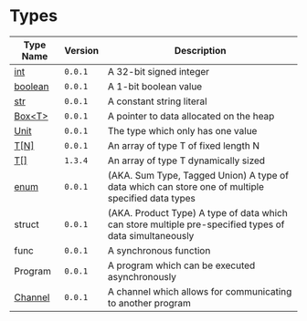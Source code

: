  # Types 


| Type Name 			| Version |	Description 			  |
|-------------------------------|---------|---------------------------------------|
| [int](./types/int.md) 				| `0.0.1` | A 32-bit signed integer		  |
| [boolean](./types/boolean.md) 			| `0.0.1` | A 1-bit boolean value 		  | 
| [str](./types/str.md) 				| `0.0.1` | A constant string literal 		  | 
| [Box\<T\>](./types/Box.md) 				| `0.0.1` | A pointer to data allocated on the heap | 
| [Unit](./types/Unit.md) 				| `0.0.1` | The type which only has one value 	  | 
| [T[N]](./types/array.md)				| `0.0.1` | An array of type T of fixed length N  | 
| [T[]](./types/vector.md) 				| `1.3.4` | An array of type T dynamically sized  |
| [enum](./types/enum.md) 				| `0.0.1` | (AKA. Sum Type, Tagged Union) A type of data which can store one of multiple specified data types | 
| struct 			| `0.0.1` | (AKA. Product Type) A type of data which can store multiple pre-specified types of data simultaneously |  
| func 				| `0.0.1` | A synchronous function 	          |
| Program			| `0.0.1` | A program which can be executed asynchronously | 
| [Channel](./types/Channel.md)			| `0.0.1` | A channel which allows for communicating to another program | 
